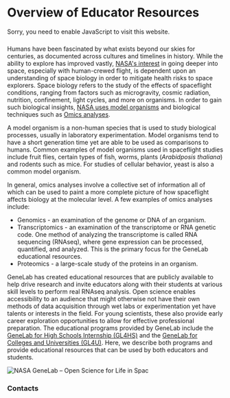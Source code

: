 # Overview of Educator Resources

Sorry, you need to enable JavaScript to visit this website.

###

Humans have been fascinated by what exists beyond our skies for centuries, as documented across cultures and timelines in history. While the ability to explore has improved vastly, [NASA's interest](https://www.nasa.gov/exploration/whyweexplore/why\_we\_explore\_main.html#.Y8HmiofMKUl) in going deeper into space, especially with human-crewed flight, is dependent upon an understanding of space biology in order to mitigate health risks to space explorers. Space biology refers to the study of the effects of spaceflight conditions, ranging from factors such as microgravity, cosmic radiation, nutrition, confinement, light cycles, and more on organisms. In order to gain such biological insights, [NASA uses model organisms](https://science.nasa.gov/biological-physical/programs/space-biology) and biological techniques such as [Omics analyses](https://www.nasa.gov/hrp/omics-videos).

A model organism is a non-human species that is used to study biological processes, usually in laboratory experimentation. Model organisms tend to have a short generation time yet are able to be used as comparisons to humans. Common examples of model organisms used in spaceflight studies include fruit flies, certain types of fish, worms, plants (_Arabidposis thaliana_) and rodents such as mice. For studies of cellular behavior, yeast is also a common model organism.

In general, omics analyses involve a collective set of information all of which can be used to paint a more complete picture of how spaceflight affects biology at the molecular level. A few examples of omics analyses include:

* Genomics - an examination of the genome or DNA of an organism.
* Transcriptomics - an examination of the transcriptome or RNA genetic code. One method of analyzing the transcriptome is called RNA sequencing (RNAseq), where gene expression can be processed, quantified, and analyzed. This is the primary focus for the GeneLab educational resources.
* Proteomics - a large-scale study of the proteins in an organism.

GeneLab has created educational resources that are publicly available to help drive research and invite educators along with their students at various skill levels to perform real RNAseq analysis. Open science enables accessibility to an audience that might otherwise not have their own methods of data acquisition through wet labs or experimentation yet have talents or interests in the field. For young scientists, these also provide early career exploration opportunities to allow for effective professional preparation. The educational programs provided by GeneLab include the [GeneLab for High Schools Internship (GL4HS)](https://www.nasa.gov/ames/genelab-for-high-schools) and the [GeneLab for Colleges and Universities (GL4U)](https://github.com/nasa/GeneLab-Training/tree/main/GL4U). Here, we describe both programs and provide educational resources that can be used by both educators and students.

![NASA GeneLab – Open Science for Life in Spac](.gitbook/assets/GeneLab\_patch.png)

### Contacts
